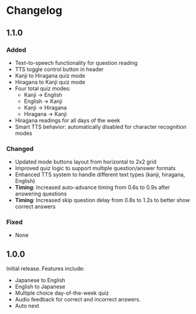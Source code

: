 # Changelog

## 1.1.0

### Added
- Text-to-speech functionality for question reading
- TTS toggle control button in header
- Kanji to Hiragana quiz mode
- Hiragana to Kanji quiz mode
- Four total quiz modes:
  - Kanji → English
  - English → Kanji
  - Kanji → Hiragana
  - Hiragana → Kanji
- Hiragana readings for all days of the week
- Smart TTS behavior: automatically disabled for character recognition modes

### Changed
- Updated mode buttons layout from horizontal to 2x2 grid
- Improved quiz logic to support multiple question/answer formats
- Enhanced TTS system to handle different text types (kanji, hiragana, English)
- **Timing**: Increased auto-advance timing from 0.6s to 0.9s after answering questions
- **Timing**: Increased skip question delay from 0.8s to 1.2s to better show correct answers

### Fixed
- None

## 1.0.0

Initial release. Features include:

- Japanese to English
- English to Japanese
- Multiple choice day-of-the-week quiz
- Audio feedback for correct and incorrect answers.
- Auto next

